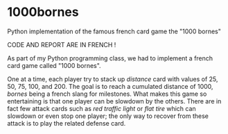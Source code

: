 # 1000bornes
Python implementation of the famous french card game the "1000 bornes"

CODE AND REPORT ARE IN FRENCH !

As part of my Python programming class, we had to implement a french card game called "1000 bornes". 

One at a time, each player try to stack up *distance* card with values of 25, 50, 75, 100, and 200. The goal is to reach a cumulated distance of 1000, *bornes* being a french slang for milestones. What makes this game so entertaining is that one player can be slowdown by the others. There are in fact few attack cards such as *red traffic light* or *flat tire* which can slowdown or even stop one player; the only way to recover from these attack is to play the related defense card.  
